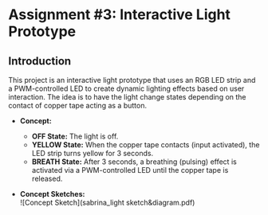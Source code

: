 # Assignment #3: Interactive Light Prototype

## Introduction

This project is an interactive light prototype that uses an RGB LED strip and a PWM-controlled LED to create dynamic lighting effects based on user interaction. The idea is to have the light change states depending on the contact of copper tape acting as a button.

- **Concept:**  
  - **OFF State:** The light is off.  
  - **YELLOW State:** When the copper tape contacts (input activated), the LED strip turns yellow for 3 seconds.  
  - **BREATH State:** After 3 seconds, a breathing (pulsing) effect is activated via a PWM-controlled LED until the copper tape is released.

- **Concept Sketches:**  
  ![Concept Sketch](sabrina_light sketch&diagram.pdf)
  

